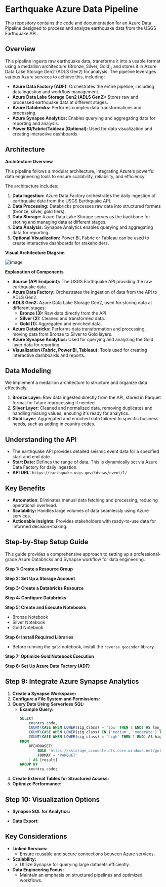 # Earthquake Azure Data Pipeline

This repository contains the code and documentation for an Azure Data Pipeline designed to process and analyze earthquake data from the USGS Earthquake API.

## Overview

This pipeline ingests raw earthquake data, transforms it into a usable format using a medallion architecture (Bronze, Silver, Gold), and stores it in Azure Data Lake Storage Gen2 (ADLS Gen2) for analysis. The pipeline leverages various Azure services to achieve this, including:

* **Azure Data Factory (ADF):** Orchestrates the entire pipeline, including data ingestion and workflow management.
* **Azure Data Lake Storage Gen2 (ADLS Gen2):** Stores raw and processed earthquake data at different stages.
* **Azure Databricks:** Performs complex data transformations and processing.
* **Azure Synapse Analytics:** Enables querying and aggregating data for reporting and analysis.
* **Power BI/Fabric/Tableau (Optional):** Used for data visualization and creating interactive dashboards.

## Architecture

**Architecture Overview**

This pipeline follows a modular architecture, integrating Azure's powerful data engineering tools to ensure scalability, reliability, and efficiency.

The architecture includes:

1.  **Data Ingestion:** Azure Data Factory orchestrates the daily ingestion of earthquake data from the USGS Earthquake API.
2.  **Data Processing:** Databricks processes raw data into structured formats (bronze, silver, gold tiers).
3.  **Data Storage:** Azure Data Lake Storage serves as the backbone for storing and managing data at different stages.
4.  **Data Analysis:** Synapse Analytics enables querying and aggregating data for reporting.
5.  **Optional Visualization:** Power BI, Fabric or Tableau can be used to create interactive dashboards for stakeholders.

**Visual Architecture Diagram**

![image](https://github.com/user-attachments/assets/243f8d0a-942d-4a3d-948f-baca656b3602)


**Explanation of Components**

* **Source (API Endpoint):** The USGS Earthquake API providing the raw earthquake data.
* **Azure Data Factory:** Orchestrates the ingestion of data from the API to ADLS Gen2.
* **ADLS Gen2:** Azure Data Lake Storage Gen2, used for storing data at different stages:
    * **Bronze (3):** Raw data directly from the API.
    * **Silver (2):** Cleaned and transformed data.
    * **Gold (1):** Aggregated and enriched data.
* **Azure Databricks:** Performs data transformation and processing, moving data from Bronze to Silver to Gold layers.
* **Azure Synapse Analytics:** Used for querying and analyzing the Gold layer data for reporting.
* **Visualization (Fabric, Power BI, Tableau):** Tools used for creating interactive dashboards and reports.

## Data Modeling

We implement a medallion architecture to structure and organize data effectively:

1.  **Bronze Layer:** Raw data ingested directly from the API, stored in Parquet format for future reprocessing if needed.
2.  **Silver Layer:** Cleaned and normalized data, removing duplicates and handling missing values, ensuring it's ready for analytics.
3.  **Gold Layer:** Aggregated and enriched data tailored to specific business needs, such as adding in country codes.

## Understanding the API

* The earthquake API provides detailed seismic event data for a specified start and end date.
* **Start Date:** Defines the range of data. This is dynamically set via Azure Data Factory for daily ingestion.
* **API URL:** `https://earthquake.usgs.gov/fdsnws/event/1/`

## Key Benefits

* **Automation:** Eliminates manual data fetching and processing, reducing operational overhead.
* **Scalability:** Handles large volumes of data seamlessly using Azure services.
* **Actionable Insights:** Provides stakeholders with ready-to-use data for informed decision-making.

## Step-by-Step Setup Guide

This guide provides a comprehensive approach to setting up a professional-grade Azure Databricks and Synapse workflow for data engineering.

**Step 1: Create a Resource Group**

**Step 2: Set Up a Storage Account**

**Step 3: Create a Databricks Resource**

**Step 4: Configure Databricks**

**Step 5: Create and Execute Notebooks**

* Bronze Notebook
* Silver Notebook
* Gold Notebook

**Step 6: Install Required Libraries**

* Before running the `gold` notebook, install the `reverse_geocoder` library.

**Step 7: Optimize Gold Notebook Execution**

**Step 8: Set Up Azure Data Factory (ADF)**

## Step 9: Integrate Azure Synapse Analytics

1.  **Create a Synapse Workspace:**
3.  **Configure a File System and Permissions:**
4.  **Query Data Using Serverless SQL:**
    * **Example Query:**
        ```sql
        SELECT
            country_code,
            COUNT(CASE WHEN LOWER(sig_class) = 'low' THEN 1 END) AS low_count,
            COUNT(CASE WHEN LOWER(sig_class) IN ('medium', 'moderate') THEN 1 END) AS medium_count,
            COUNT(CASE WHEN LOWER(sig_class) = 'high' THEN 1 END) AS high_count
        FROM
            OPENROWSET(
                BULK 'https://<storage_account>.dfs.core.windows.net/gold/earthquake_events_gold/**',
                FORMAT = 'PARQUET'
            ) AS [result]
        GROUP BY
            country_code;
        ```
5.  **Create External Tables for Structured Access:**
6.  **Optimize Performance:**
   
## Step 10: Visualization Options

* **Synapse SQL for Analytics:**
   
* **Data Export:**

## Key Considerations

* **Linked Services:**
    * Ensure reusable and secure connections between Azure services.
* **Scalability:**
    * Utilize Synapse for querying large datasets efficiently.
* **Data Engineering Focus:**
    * Maintain an emphasis on structured pipelines and optimized workflows.
